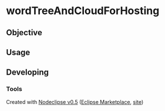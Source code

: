 # wordTreeAndCloudForHosting

## Objective



## Usage



## Developing



### Tools

Created with [Nodeclipse v0.5](https://github.com/Nodeclipse/nodeclipse-1)
 ([Eclipse Marketplace](http://marketplace.eclipse.org/content/nodeclipse), [site](http://www.nodeclipse.org))   
